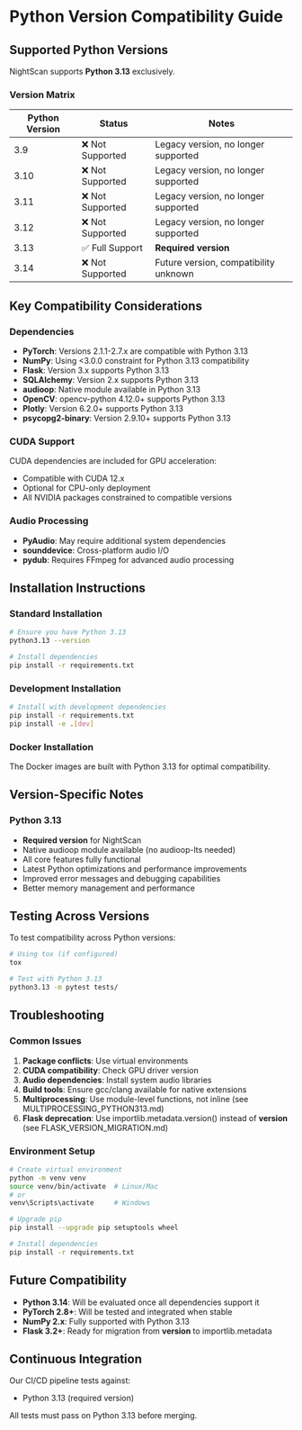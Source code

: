 # Python Version Compatibility Guide

## Supported Python Versions

NightScan supports **Python 3.13** exclusively.

### Version Matrix

| Python Version | Status | Notes |
|---------------|---------|-------|
| 3.9           | ❌ Not Supported | Legacy version, no longer supported |
| 3.10          | ❌ Not Supported | Legacy version, no longer supported |
| 3.11          | ❌ Not Supported | Legacy version, no longer supported |
| 3.12          | ❌ Not Supported | Legacy version, no longer supported |
| 3.13          | ✅ Full Support | **Required version** |
| 3.14          | ❌ Not Supported | Future version, compatibility unknown |

## Key Compatibility Considerations

### Dependencies
- **PyTorch**: Versions 2.1.1-2.7.x are compatible with Python 3.13
- **NumPy**: Using <3.0.0 constraint for Python 3.13 compatibility
- **Flask**: Version 3.x supports Python 3.13
- **SQLAlchemy**: Version 2.x supports Python 3.13
- **audioop**: Native module available in Python 3.13
- **OpenCV**: opencv-python 4.12.0+ supports Python 3.13
- **Plotly**: Version 6.2.0+ supports Python 3.13
- **psycopg2-binary**: Version 2.9.10+ supports Python 3.13

### CUDA Support
CUDA dependencies are included for GPU acceleration:
- Compatible with CUDA 12.x
- Optional for CPU-only deployment
- All NVIDIA packages constrained to compatible versions

### Audio Processing
- **PyAudio**: May require additional system dependencies
- **sounddevice**: Cross-platform audio I/O
- **pydub**: Requires FFmpeg for advanced audio processing

## Installation Instructions

### Standard Installation
```bash
# Ensure you have Python 3.13
python3.13 --version

# Install dependencies
pip install -r requirements.txt
```

### Development Installation
```bash
# Install with development dependencies
pip install -r requirements.txt
pip install -e .[dev]
```

### Docker Installation
The Docker images are built with Python 3.13 for optimal compatibility.

## Version-Specific Notes

### Python 3.13
- **Required version** for NightScan
- Native audioop module available (no audioop-lts needed)
- All core features fully functional
- Latest Python optimizations and performance improvements
- Improved error messages and debugging capabilities
- Better memory management and performance

## Testing Across Versions

To test compatibility across Python versions:

```bash
# Using tox (if configured)
tox

# Test with Python 3.13
python3.13 -m pytest tests/
```

## Troubleshooting

### Common Issues

1. **Package conflicts**: Use virtual environments
2. **CUDA compatibility**: Check GPU driver version
3. **Audio dependencies**: Install system audio libraries
4. **Build tools**: Ensure gcc/clang available for native extensions
5. **Multiprocessing**: Use module-level functions, not inline (see MULTIPROCESSING_PYTHON313.md)
6. **Flask deprecation**: Use importlib.metadata.version() instead of __version__ (see FLASK_VERSION_MIGRATION.md)

### Environment Setup
```bash
# Create virtual environment
python -m venv venv
source venv/bin/activate  # Linux/Mac
# or
venv\Scripts\activate     # Windows

# Upgrade pip
pip install --upgrade pip setuptools wheel

# Install dependencies
pip install -r requirements.txt
```

## Future Compatibility

- **Python 3.14**: Will be evaluated once all dependencies support it
- **PyTorch 2.8+**: Will be tested and integrated when stable
- **NumPy 2.x**: Fully supported with Python 3.13
- **Flask 3.2+**: Ready for migration from __version__ to importlib.metadata

## Continuous Integration

Our CI/CD pipeline tests against:
- Python 3.13 (required version)

All tests must pass on Python 3.13 before merging.